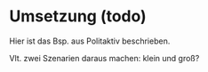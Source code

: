 # Umsetzung (todo)

Hier ist das Bsp. aus Politaktiv beschrieben.

Vlt. zwei Szenarien daraus machen: klein und groß?